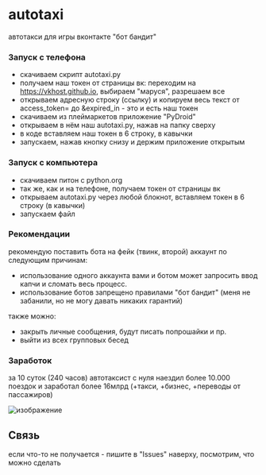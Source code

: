 # autotaxi
автотакси для игры вконтакте "бот бандит"

### Запуск с телефона

- скачиваем скрипт autotaxi.py
- получаем наш токен от страницы вк: переходим на https://vkhost.github.io, выбираем "маруся", разрешаем все
- открываем адресную строку (ссылку) и копируем весь текст от access_token= до &expired_in - это и есть наш токен
- скачиваем из плеймаркетов приложение "PyDroid"
- открываем в нём наш autotaxi.py, нажав на папку сверху
- в коде вставляем наш токен в 6 строку, в кавычки
- запускаем, нажав кнопку снизу и держим приложение открытым

### Запуск с компьютера
- скачиваем питон с python.org
- так же, как и на телефоне, получаем токен от страницы вк
- открываем autotaxi.py через любой блокнот, вставляем токен в 6 строку (в кавычки)
- запускаем файл


### Рекомендации
рекомендую поставить бота на фейк (твинк, второй) аккаунт по следующим причинам:
- использование одного аккаунта вами и ботом может запросить ввод капчи и сломать весь процесс.
- использование ботов запрещено правилами "бот бандит" (меня не забанили, но не могу давать никаких гарантий)

также можно:
- закрыть личные сообщения, будут писать попрошайки и пр. 
- выйти из всех групповых бесед

### Заработок
за 10 суток (240 часов) автотаксист с нуля наездил более 10.000 поездок и заработал более 16млрд (+такси, +бизнес, +переводы от пассажиров)

![изображение](https://user-images.githubusercontent.com/102890231/181923470-f5b5aa3d-d391-4836-b9f6-96ef38f74bc7.png)


## Связь
если что-то не получается - пишите в "Issues" наверху, посмотрим, что можно сделать
